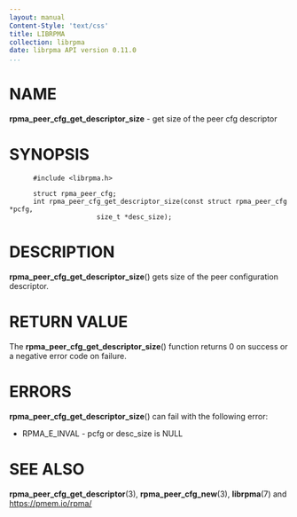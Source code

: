 ```yaml
---
layout: manual
Content-Style: 'text/css'
title: LIBRPMA
collection: librpma
date: librpma API version 0.11.0
...
```


[comment]: <> (SPDX-License-Identifier: BSD-3-Clause)
[comment]: <> (Copyright 2020-2022, Intel Corporation)

NAME
====

**rpma\_peer\_cfg\_get\_descriptor\_size** - get size of the peer cfg
descriptor

SYNOPSIS
========

          #include <librpma.h>

          struct rpma_peer_cfg;
          int rpma_peer_cfg_get_descriptor_size(const struct rpma_peer_cfg *pcfg,
                          size_t *desc_size);

DESCRIPTION
===========

**rpma\_peer\_cfg\_get\_descriptor\_size**() gets size of the peer
configuration descriptor.

RETURN VALUE
============

The **rpma\_peer\_cfg\_get\_descriptor\_size**() function returns 0 on
success or a negative error code on failure.

ERRORS
======

**rpma\_peer\_cfg\_get\_descriptor\_size**() can fail with the following
error:

-   RPMA\_E\_INVAL - pcfg or desc\_size is NULL

SEE ALSO
========

**rpma\_peer\_cfg\_get\_descriptor**(3), **rpma\_peer\_cfg\_new**(3),
**librpma**(7) and https://pmem.io/rpma/
